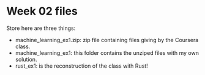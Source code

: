 # Week 02 files

Store here are three things:
- machine_learning_ex1.zip: zip file containing files giving by the Coursera class.
- machine_learning_ex1: this folder contains the unziped files with my own solution.
- rust_ex1: is the reconstruction of the class with Rust!